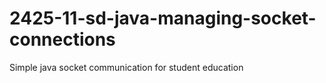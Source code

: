 # 2425-11-sd-java-managing-socket-connections
Simple java socket communication for student education
